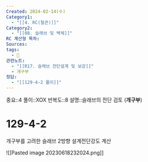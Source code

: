 ```yaml
---
Created: 2024-02-14(수)
Category1:
  - "[[4. RC(철콘)]]"
Category2:
  - "[[08. 슬래브 및 벽체]]"
RC 계산형 목차: 
Sources: 
tags:
  - 🧮
관련노트:
  - "[[R17. 슬래브 전단설계 및 보강]]"
  - 개구부
정답:
  - "[[129-4-2 풀이]]"
---
```

중요::4
풀이::XOX
반복도::8
설명::슬래브의 전단 검토 (**개구부**)
#  129-4-2

개구부를 고려한 슬래브 2방향 설계전단강도 계산

![[Pasted image 20230618232024.png]]